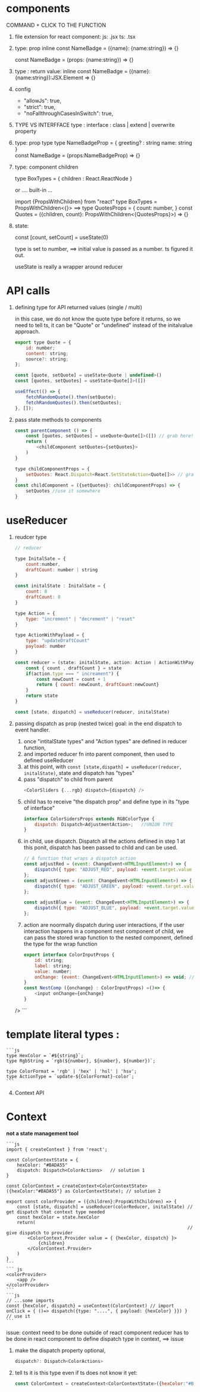 # components
COMMAND + CLICK TO THE FUNCTION 

1.  file extension for react component: 
        js: .jsx
        ts: .tsx

2.  type: prop inline 
    const NameBadge = ({name}: {name:string}) => {}
    <!-- those two are equal -->
    const NameBadge = (props: {name:string}) => {}
    
3.  type : return value: inline
    const NameBadge = ({name}: {name:string}):JSX.Element => {}

4. config 
    - "allowJs": true,
    - "strict": true,
    - "noFallthroughCasesInSwitch": true,
    
5.  TYPE VS INTERFFACE
    type : 
    interface : class |  extend | overwrite property

6. type: prop type 
    type NameBadgeProp = {
        greeting? : string
        name: string
    }  
    const NameBadge = (props:NameBadgeProp) => {}

7. type: component children 

    type BoxTypes = {
        children : React.ReactNode
    }

    or .... built-in ...

    import {PropsWithChildren} from "react"
    type BoxTypes = PropsWithChildren<{}>
    ==> 
    type QuotesProps = {
        count: number,
    }
    const Quotes = ({children, count}: PropsWithChildren<{QuotesProps}>) => {}

8. state: 

    const [count, setCount] = useState(0)

    type is set to number, ==> initial value is passed as a number. ts figured it out. 

    useState is really a wrapper around reducer

# API calls 
1. defining type for API returned values (single / multi)

    in this case, we do not know the quote type before it returns, so we need to tell ts, it can be "Quote" or "undefined" instead of the initalvalue approach.
    ```js
    export type Quote = {
        id: number;
        content: string;
        source?: string;
    };

    const [quote, setQuote] = useState<Quote | undefined>()
    const [quotes, setQuotes] = useState<Quote[]>([])

    useEffect(() => {
        fetchRandomQuote().then(setQuote);
        fetchRandomQuotes().then(setQuotes);
    }, []);
    ```

2. pass state methods to components 
    ```js
    const parentComponent () => {
        const [quotes, setQuotes] = useQuote<Quote[]>([]) // grab here!
        return (
            <childComponent setQuotes={setQuotes}>
        )
    }
    ```
    ```js
    type childComponentProps = {
        setQuotes: React.Dispatch<React.SetStateAction<Quote[]>> // grab from parent
    }
    const childComponent = ({setQuotes}: childComponentProps) => {
        setQuotes //use it somewhere
    }
    ```

# useReducer 
1. reudcer type
    ```js 
    // reducer 

    type InitalSate = {
        count:number,
        draftCount: number | string
    }

    const initalState : InitalSate = {
        count: 0 
        draftCount: 0
    }

    type Action = {
        type: "increment" | "decrement" | "reset"
    }

    type ActionWithPayload = {
        type: "updateDraftCount"
        payload: number
    }

    const reducer = (state: initalState, action: Action | ActionWithPayload ) => {
        const { count , draftCount } = state
        if(action.type === " increament") {
            const newCount = count + 1
            return { count: newCount, draftCount:newCount}
        }
        return state
    }

    const [state, dispatch] = useReducer(reducer, initalState)
    ```

2. passing dispatch as prop (nested twice)
    goal: in the end dispatch to event handler. 
    1. once "intitalState types" and  "Action types" are defined in reducer function, 
    2. and imported reducer fn into parent component, then used to defined useReducer
    3. at this point, with ```const [state,dispath] = useReducer(reducer, initalState)```, state and dispatch has "types"
    4. pass "dispatch" to child from parent 
        ```js
        <ColorSliders {...rgb} dispatch={dispatch} />
        ```
    5. child has to receive "the dispatch prop" and define type in its "type of interface"
        ```js
        interface ColorSidersProps extends RGBColorType {
            dispatch: Dispatch<AdjustmentAction>;   //UNION TYPE
        }
        ```
    6. in child, use dispatch. Dispatch all the actions defiined in step 1
        at this ponit, dispatch has been passed to child and can be used. 
        ```js 
        // A function that wraps a dispatch action
        const adjustRed = (event: ChangeEvent<HTMLInputElement>) => {   
            dispatch({ type: "ADJUST_RED", payload: +event.target.value });
        };
        const adjustGreen = (event: ChangeEvent<HTMLInputElement>) => {
            dispatch({ type: "ADJUST_GREEN", payload: +event.target.value });
        };

        const adjustBlue = (event: ChangeEvent<HTMLInputElement>) => {
            dispatch({ type: "ADJUST_BLUE", payload: +event.target.value });
        };
        ```
    7.  action are noormally dispatch during user interactions, 
        if the user interaction happens in a component nest component of child, 
        we can pass the stored wrap function to the nested component, defined the type for the wrap function
        ```js
        export interface ColorInputProps {
            id: string;
            label: string;
            value: number;
            onChange: (event: ChangeEvent<HTMLInputElement>) => void; //here
        }
        const NestComp ({onchange} : ColorInputProps) =()=> {
            <input onChange={onChange}
        }
      />
        ```

# template literal types :
    ```js
    type HexColor = `#${string}`;
    type RgbString = `rgb(${number}, ${number}, ${number})`;

    type ColorFormat = 'rgb' | 'hex' | 'hsl' | 'hsv';
    type ActionType = `update-${ColorFormat}-color`;
    ```

4. Context API

# Context 
**not a state management tool**

    ```js
    import { createContext } from 'react';

    const ColorContextState = {
        hexColor: "#BADA55"
        dispatch: Dispatch<ColorActions>   // solution 1
    }

    const ColorContext = createContext<ColorContextState>({hexColor:"#BADA55"} as ColorContextState); // solution 2
    
    export const colorProvider = ({children}:PropsWithChildren) => {
        const [state, dispatch] = useReducer(colorReducer, initalState) // get dispatch that context type needed
        const hexColor = state.hexColor
        return(
                                                                        // give dispatch to provider
            <ColorContext.Provider value = { {hexColor, dispatch} }> 
                {children}
            </ColorContext.Provider>
        )
    }
    ```
    ``` js
    <colorProvider>
        <app />
    </colorProvider>
    ```
    ```js 
    // ...some imports
    const {hexColor, dispatch} = useContext(ColorContext) // import 
    onClick = { ()=> dispatch({type: "....", { payload: {hexColor} }}) } // use it 
    ```

issue: 
    context need to be done outside of react component 
    reducer has to be done in react component 
    to define dispatch type in context, ==> issue

1. make the dispatch property optional, 
    ```js
    dispatch?: Dispatch<ColorActions>
    ```
2. tell ts it is this type even if ts does not know it yet: 
    ```js
    const ColorContext = createContext<ColorContextState>({hexColor:"#BADA55"} as ColorContextState);
    ```

